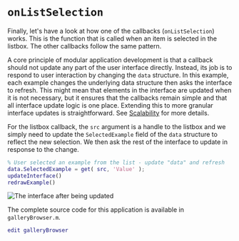 # `onListSelection`

Finally, let's have a look at how one of the callbacks (`onListSelection`) works. This is the function that is called when an item is selected in the listbox. The other callbacks follow the same pattern.

A core principle of modular application development is that a callback should not update any part of the user interface directly. Instead, its job is to respond to user interaction by changing the `data` structure. In this example, each example changes the underlying data structure then asks the interface to refresh. This might mean that elements in the interface are updated when it is not necessary, but it ensures that the callbacks remain simple and that all interface update logic is one place. Extending this to more granular interface updates is straightforward. See [Scalability](Scalability.md) for more details.

For the listbox callback, the `src` argument is a handle to the listbox and we simply need to update the `SelectedExample` field of the `data` structure to reflect the new selection. We then ask the rest of the interface to update in response to the change.

```matlab
% User selected an example from the list - update "data" and refresh
data.SelectedExample = get( src, 'Value' );
updateInterface()
redrawExample() 
```
![The interface after being updated](UpdateInterface01.png "The interface after being updated")

The complete source code for this application is available in `galleryBrowser.m`.

```matlab
edit galleryBrowser 
```